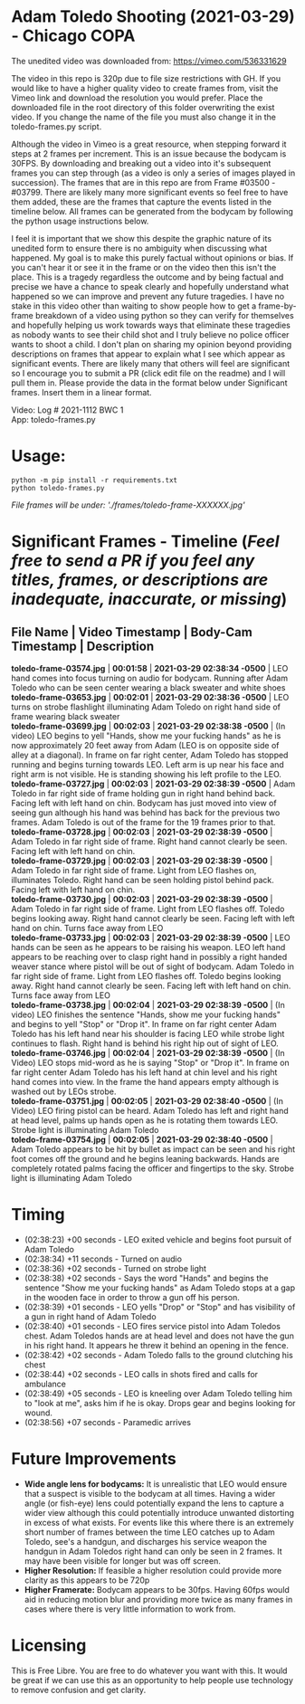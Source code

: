# Adam Toledo Shooting (2021-03-29) - Chicago COPA
The unedited video was downloaded from: https://vimeo.com/536331629 

The video in this repo is 320p due to file size restrictions with GH. If you would like to have a higher quality video to create frames from, visit the Vimeo link and download the resolution you would prefer. Place the downloaded file in the root directory of this folder overwriting the exist video. If you change the name of the file you must also change it in the toledo-frames.py script.  

Although the video in Vimeo is a great resource, when stepping forward it steps at 2 frames per increment. This is an issue because the bodycam is 30FPS. By downloading and breaking out a video into it's subsequent frames you can step through (as a video is only a series of images played in succession). The frames that are in this repo are from Frame #03500 - #03799. There are likely many more significant events so feel free to have them added, these are the frames that capture the events listed in the timeline below.  All frames can be generated from the bodycam by following the python usage instructions below.  

I feel it is important that we show this despite the graphic nature of its unedited form to ensure there is no ambiguity when discussing what happened. My goal is to make this purely factual without opinions or bias. If you can't hear it or see it in the frame or on the video then this isn't the place. This is a tragedy regardless the outcome and by being factual and precise we have a chance to speak clearly and hopefully understand what happened so we can improve and prevent any future tragedies.  I have no stake in this video other than waiting to show people how to get a frame-by-frame breakdown of a video using python so they can verify for themselves and hopefully helping us work towards ways that eliminate these tragedies as nobody wants to see their child shot and I truly believe no police officer wants to shoot a child. I don't plan on sharing my opinion beyond providing descriptions on frames that appear to explain what I see which appear as significant events.  There are likely many that others will feel are significant so I encourage you to submit a PR (click edit file on the readme) and I will pull them in.  Please provide the data in the format below under Significant frames.  Insert them in a linear format.  

Video: Log # 2021-1112 BWC 1  
App: toledo-frames.py  

# Usage:
`python -m pip install -r requirements.txt`  
`python toledo-frames.py`  

*File frames will be under: './frames/toledo-frame-XXXXXX.jpg'*  

# Significant Frames - Timeline (*Feel free to send a PR if you feel any titles, frames, or descriptions are inadequate, inaccurate, or missing*)  

File Name | Video Timestamp | Body-Cam Timestamp | Description  
-------------------------------------------------------------------------------------------------------------------------------------------------------  
**toledo-frame-03574.jpg** | **00:01:58** | **2021-03-29 02:38:34 -0500** | LEO hand comes into focus turning on audio for bodycam. Running after Adam Toledo who can be seen center wearing a black sweater and white shoes  
**toledo-frame-03653.jpg** | **00:02:01** | **2021-03-29 02:38:36 -0500** | LEO turns on strobe flashlight illuminating Adam Toledo on right hand side of frame wearing black sweater  
**toledo-frame-03699.jpg** | **00:02:03** | **2021-03-29 02:38:38 -0500** | (In video) LEO begins to yell "Hands, show me your fucking hands" as he is now approximately 20 feet away from Adam (LEO is on opposite side of alley at a diagonal). In frame on far right center, Adam Toledo has stopped running and begins turning towards LEO. Left arm is up near his face and right arm is not visible.  He is standing showing his left profile to the LEO.  
**toledo-frame-03727.jpg** | **00:02:03** | **2021-03-29 02:38:39 -0500** | Adam Toledo in far right side of frame holding gun in right hand behind back.  Facing left with left hand on chin. Bodycam has just moved into view of seeing gun although his hand was behind has back for the previous two frames. Adam Toledo is out of the frame for the 19 frames prior to that.   
**toledo-frame-03728.jpg** | **00:02:03** | **2021-03-29 02:38:39 -0500** | Adam Toledo in far right side of frame. Right hand cannot clearly be seen. Facing left with left hand on chin.  
**toledo-frame-03729.jpg** | **00:02:03** | **2021-03-29 02:38:39 -0500** | Adam Toledo in far right side of frame. Light from LEO flashes on, illuminates Toledo. Right hand can be seen holding pistol behind pack. Facing left with left hand on chin.  
**toledo-frame-03730.jpg** | **00:02:03** | **2021-03-29 02:38:39 -0500** | Adam Toledo in far right side of frame. Light from LEO flashes off. Toledo begins looking away. Right hand cannot clearly be seen. Facing left with left hand on chin.  Turns face away from LEO  
**toledo-frame-03733.jpg** | **00:02:03** | **2021-03-29 02:38:39 -0500** | LEO hands can be seen as he appears to be raising his weapon. LEO left hand appears to be reaching over to clasp right hand in possibly a right handed weaver stance where pistol will be out of sight of bodycam.  Adam Toledo in far right side of frame. Light from LEO flashes off. Toledo begins looking away. Right hand cannot clearly be seen. Facing left with left hand on chin.  Turns face away from LEO  
**toledo-frame-03738.jpg** | **00:02:04** | **2021-03-29 02:38:39 -0500** | (In video) LEO finishes the sentence "Hands, show me your fucking hands" and begins to yell "Stop" or "Drop it". In frame on far right center Adam Toledo has his left hand near his shoulder is facing LEO while strobe light continues to flash. Right hand is behind his right hip out of sight of LEO.  
**toledo-frame-03746.jpg** | **00:02:04** | **2021-03-29 02:38:39 -0500** | (In Video) LEO stops mid-word as he is saying "Stop" or "Drop it". In frame on far right center Adam Toledo has his left hand at chin level and his right hand comes into view. In the frame the hand appears empty although is washed out by LEOs strobe.  
**toledo-frame-03751.jpg** | **00:02:05** | **2021-03-29 02:38:40 -0500** | (In Video) LEO firing pistol can be heard. Adam Toledo has left and right hand at head level, palms up hands open as he is rotating them towards LEO. Strobe light is illuminating Adam Toledo   
**toledo-frame-03754.jpg** | **00:02:05** | **2021-03-29 02:38:40 -0500** | Adam Toledo appears to be hit by bullet as impact can be seen and his right foot comes off the ground and he begins leaning backwards. Hands are completely rotated palms facing the officer and fingertips to the sky. Strobe light is illuminating Adam Toledo   

# Timing
* (02:38:23) +00 seconds - LEO exited vehicle and begins foot pursuit of Adam Toledo 
* (02:38:34) +11 seconds - Turned on audio 
* (02:38:36) +02 seconds - Turned on strobe light
* (02:38:38) +02 seconds - Says the word "Hands" and begins the sentence "Show me your fucking hands" as Adam Toledo stops at a gap in the wooden face in order to throw a gun off his person.
* (02:38:39) +01 seconds - LEO yells "Drop" or "Stop" and has visibility of a gun in right hand of Adam Toledo
* (02:38:40) +01 seconds - LEO fires service pistol into Adam Toledos chest. Adam Toledos hands are at head level and does not have the gun in his right hand. It appears he threw it behind an opening in the fence.
* (02:38:42) +02 seconds - Adam Toledo falls to the ground clutching his chest
* (02:38:44) +02 seconds - LEO calls in shots fired and calls for ambulance
* (02:38:49) +05 seconds - LEO is kneeling over Adam Toledo telling him to "look at me", asks him if he is okay. Drops gear and begins looking for wound.
* (02:38:56) +07 seconds - Paramedic arrives


# Future Improvements
* **Wide angle lens for bodycams:** It is unrealistic that LEO would ensure that a suspect is visible to the bodycam at all times. Having a wider angle (or fish-eye) lens could potentially expand the lens to capture a wider view although this could potentially introduce unwanted distorting in excess of what exists. For events like this where there is an extremely short number of frames between the time LEO catches up to Adam Toledo, see's a handgun, and discharges his service weapon the handgun in Adam Toledos right hand can only be seen in 2 frames. It may have been visible for longer but was off screen.
* **Higher Resolution:** If feasible a higher resolution could provide more clarity as this appears to be 720p
* **Higher Framerate:** Bodycam appears to be 30fps. Having 60fps would aid in reducing motion blur and providing more twice as many frames in cases where there is very little information to work from.

# Licensing
This is Free Libre. You are free to do whatever you want with this. It would be great if we can use this as an opportunity to help people use technology to remove confusion and get clarity.

